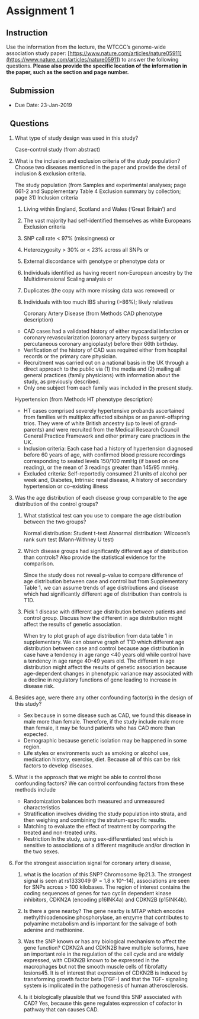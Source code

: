 Assignment 1
============


Instruction
-----------

Use the information from the lecture, the WTCCC’s genome-wide association study
paper: [https://www.nature.com/articles/nature05911](https://www.nature.com/articles/nature05911) to answer the following questions. **Please also provide the specific location of the information in the
paper, such as the section and page number.**

 
Submission
----------

-   Due Date: 23-Jan-2019

 
Questions
---------

1.  What type of study design was used in this study?
    
    Case-control study (from abstract)

2.  What is the inclusion and exclusion criteria of the study population? Choose
    two diseases mentioned in the paper and provide the detail of inclusion &
    exclusion criteria.
    
    The study population (from Samples and experimental analyses; page 661-2 and Supplementary Table 4 Exclusion summary by collection; page 31)
    Inclusion criteria
    1. Living within England, Scotland and Wales (‘Great Britain’) and
    2. The vast majority had self-identified themselves as white Europeans
    Exclusion criteria
    1. SNP call rate < 97% (missingness) or
    2. Heterozygosity > 30% or < 23% across all SNPs or
    3. External discordance with genotype or phenotype data or
    4. Individuals identified as having recent non-European ancestry by the Multidimensional Scaling analysis or
    5. Duplicates (the copy with more missing data was removed) or
    6. Individuals with too much IBS sharing (>86%); likely relatives
        
       Coronary Artery Disease (from Methods CAD phenotype description)
      - CAD cases had a validated history of either myocardial infarction or coronary revascularization (coronary artery bypass surgery or percutaneous coronary angioplasty) before their 66th birthday. 
      - Verification of the history of CAD was required either from hospital records or the primary care physician. 
      - Recruitment was carried out on a national basis in the UK through a direct approach to the public via (1) the media and (2) mailing all general practices (family physicians) with information about the study, as previously described. 
      - Only one subject from each family was included in the present study.
        
       Hypertension (from Methods HT phenotype description)
      - HT cases comprised severely hypertensive probands ascertained from families with multiplex affected sibships or as parent–offspring trios. They were of white British ancestry (up to level of grand-parents) and were recruited from the Medical Research Council General Practice Framework and other primary care practices in the UK. 
      - Inclusion criteria: Each case had a history of hypertension diagnosed before 60 years of age, with confirmed blood pressure recordings corresponding to seated levels 150/100 mmHg (if based on one reading), or the mean of 3 readings greater than 145/95 mmHg. 
      - Excluded criteria: Self-reportedly consumed 21 units of alcohol per week and, Diabetes, Intrinsic renal disease, A history of secondary hypertension or co-existing illness

3.  Was the age distribution of each disease group comparable to the age
    distribution of the control groups?

    1.  What statistical test can you use to compare the age distribution
        between the two groups?
        
           Normal distribution: Student t-test
	       Abnormal distribution: Wilcoxon’s rank sum test (Mann-Withney U test)
            
    2.  Which disease groups had significantly different age of distribution
        than controls? Also provide the statistical evidence for the comparison.
        
        Since the study does not reveal p-value to compare difference of age distribution between case and control but from Supplementary Table 1, we can assume trends of age distributions and disease which had significantly different age of distribution than controls is T1D.

    3.  Pick 1 disease with different age distribution between patients and
        control group. Discuss how the different in age distribution might
        affect the results of genetic association.
        
        When try to plot graph of age distribution from data table 1 in supplementary. We can observe graph of T1D which different age distribution between case and control because age distribution in case have a tendency in age range <40 years old while control have a tendency in age range 40-49 years old.
	    The different in age distribution might affect the results of genetic association because age-dependent changes in phenotypic variance may associated with a decline in regulatory functions of gene leading to increase in disease risk.

4.  Besides age, were there any other confounding factor(s) in the design of
    this study?
    - Sex because in some disease such as CAD, we found this disease in male more than female. Therefore, if the study include male more than female, it may be found patients who has CAD more than expected.
	- Demographic because genetic isolation may be happened in some region. 
	- Life styles or environments such as smoking or alcohol use, medication history, exercise, diet. Because all of this can be risk factors to develop diseases.

5.  What is the approach that we might be able to control those confounding
    factors?
    We can control confounding factors from these methods include
	- Randomization balances both measured and unmeasured characteristics
	- Stratification involves dividing the study population into strata, and then weighing and combining the stratum-specific results.
	- Matching to evaluate the effect of treatment by comparing the treated and non-treated units.
	- Restriction
	In the study, using sex-differentiated test which is sensitive to associations of a different magnitude and/or direction in the two sexes.

6.  For the strongest association signal for coronary artery disease,

    1.  what is the location of this SNP?
    Chromosome 9p21.3. The strongest signal is seen at rs1333049 (P = 1.8 x 10^-14), associations are seen for SNPs across > 100 kilobases. The region of interest contains the coding sequences of genes for two cyclin dependent kinase inhibitors, CDKN2A (encoding p16INK4a) and CDKN2B (p15INK4b).

    2.  Is there a gene nearby?
    The gene nearby is MTAP which encodes methylthioadenosine phosphorylase, an enzyme that contributes to polyamine metabolism and is important for the salvage of both adenine and methionine.

    3.  Was the SNP known or has any biological mechanism to affect the gene
        function?
        CDKN2A and CDKN2B have multiple isoforms, have an important role in the regulation of the cell cycle and are widely expressed, with CDKN2B known to be expressed in the macrophages but not the smooth muscle cells of fibrofatty lesions45. It is of interest that expression of CDKN2B is induced by transforming growth factor beta (TGF-) and that the TGF- signaling system is implicated in the pathogenesis of human atherosclerosis.

    4.  Is it biologically plausible that we found this SNP associated with CAD?
    Yes, because this gene regulates expression of cofactor in pathway that can causes CAD.
